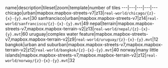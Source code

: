 name|description|tileset|zoom|template|number of tiles
---|---|---|---|---
chicago|urban|mapbox.mapbox-streets-v7|z13|`real-world/chicago/{z}-{x}-{y}.mvt`|30
sanfrancisco|urban|mapbox.mapbox-streets-v7|z14|`real-world/sanfrancisco/{z}-{x}-{y}.mvt`|49
nepal|terrain|mapbox.mapbox-streets-v7,mapbox.mapbox-terrain-v2|z13|`real-world/nepal/{z}-{x}-{y}.mvt`|60
uruguay|complex water feature|mapbox.mapbox-streets-v7,mapbox.mapbox-terrain-v2|z9|`real-world/uruguay/{z}-{x}-{y}.mvt`|12
bangkok|urban and suburban|mapbox.mapbox-streets-v7,mapbox.mapbox-terrain-v2|z12|`real-world/bangkok/{z}-{x}-{y}.mvt`|40
norway|many little islands|mapbox.mapbox-streets-v7,mapbox.mapbox-terrain-v2|z12|`real-world/norway/{z}-{x}-{y}.mvt`|32
